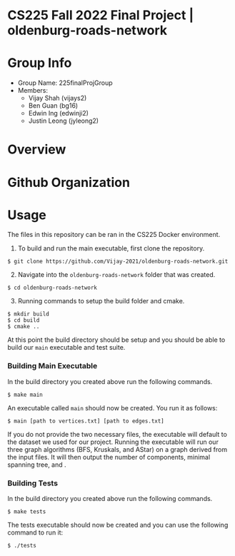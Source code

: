 # CS225 Fall 2022 Final Project | oldenburg-roads-network
# Group Info
- Group Name: 225finalProjGroup
- Members:
  - Vijay Shah (vijays2)
  - Ben Guan (bg16)
  - Edwin Ing (edwinji2)
  - Justin Leong (jyleong2)
  
# Overview

# Github Organization

# Usage
The files in this repository can be ran in the CS225 Docker environment. 

1. To build and run the main executable, first clone the repository. 
  ```console
  $ git clone https://github.com/Vijay-2021/oldenburg-roads-network.git
  ```
2. Navigate into the `oldenburg-roads-network` folder that was created.
  ```console
  $ cd oldenburg-roads-network
  ```
3. Running commands to setup the build folder and cmake.
  ```console
  $ mkdir build
  $ cd build
  $ cmake ..
  ```
At this point the build directory should be setup and you should be able to build our `main` executable and test suite. 

### Building Main Executable
In the build directory you created above run the following commands.
```console
$ make main
```
An executable called `main` should now be created. You run it as follows:
```console
$ main [path to vertices.txt] [path to edges.txt]
```
If you do not provide the two necessary files, the executable will default to the dataset we used for our project.
Running the executable will run our three graph algorithms (BFS, Kruskals, and AStar) on a graph derived from the input files. It will then output
the number of components, minimal spanning tree, and .

### Building Tests
In the build directory you created above run the following commands.
```console
$ make tests
```
The tests executable should now be created and you can use the following command to run it:
```console
$ ./tests
```
